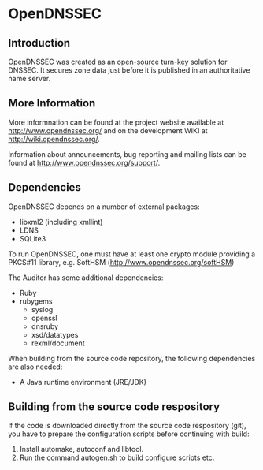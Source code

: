 # OpenDNSSEC

## Introduction

OpenDNSSEC was created as an open-source turn-key solution for DNSSEC. It
secures zone data just before it is published in an authoritative name server.

## More Information

More informnation can be found at the project website available at
http://www.opendnssec.org/ and on the development WIKI at
http://wiki.opendnssec.org/.

Information about announcements, bug reporting and mailing lists can be found
at http://www.opendnssec.org/support/.

## Dependencies

OpenDNSSEC depends on  a number of external packages:

- libxml2 (including xmllint)
- LDNS
- SQLite3

To run OpenDNSSEC, one must have at least one crypto module providing a PKCS#11
library, e.g. SoftHSM (http://www.opendnssec.org/softHSM)

The Auditor has some additional dependencies:

- Ruby
- rubygems
    - syslog
    - openssl
    - dnsruby
    - xsd/datatypes
    - rexml/document

When building from the source code repository, the following dependencies are
also needed:

- A Java runtime environment (JRE/JDK)

## Building from the source code respository

If the code is downloaded directly from the source code respository (git), you
have to prepare the configuration scripts before continuing with build:

1. Install automake, autoconf and libtool.
2. Run the command autogen.sh to build configure scripts etc.
